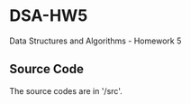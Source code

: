 # DSA-HW5
Data Structures and Algorithms - Homework 5

## Source Code
The source codes are in '/src'.
